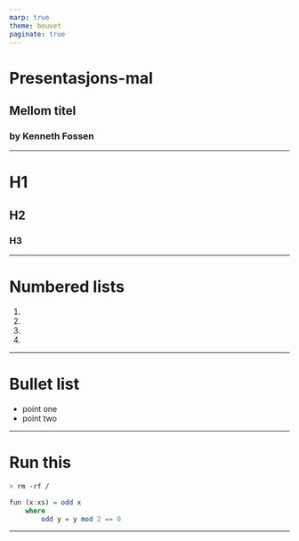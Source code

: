 ```yaml
---
marp: true
theme: bouvet
paginate: true
---
```

<!-- _class: lead -->
# Presentasjons-mal

## Mellom titel

### by Kenneth Fossen

---

# H1

## H2

### H3

---

# Numbered lists

1.
2.
3.
4.

---

# Bullet list

- point one
- point two

---

# Run this

```sh
> rm -rf /
```

```haskell
fun (x:xs) = odd x
    where
        odd y = y mod 2 == 0
```

---
